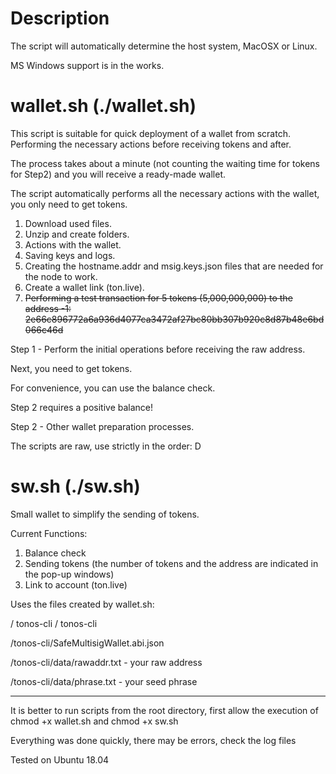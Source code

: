 # Description

The script will automatically determine the host system, MacOSX or Linux.

MS Windows support is in the works.

# wallet.sh (./wallet.sh)

This script is suitable for quick deployment of a wallet from scratch. Performing the necessary actions before receiving tokens and after.

The process takes about a minute (not counting the waiting time for tokens for Step2) and you will receive a ready-made wallet.

The script automatically performs all the necessary actions with the wallet, you only need to get tokens.

1. Download used files.
2. Unzip and create folders.
3. Actions with the wallet.
4. Saving keys and logs.
5. Creating the hostname.addr and msig.keys.json files that are needed for the node to work.
6. Create a wallet link (ton.live).
7. ~~Performing a test transaction for 5 tokens (5,000,000,000) to the address -1: 2e66c896772a6a936d4077ca3472af27bc80bb307b920c8d87b48e6bd066c46d~~

Step 1 - Perform the initial operations before receiving the raw address.

Next, you need to get tokens.

For convenience, you can use the balance check.

Step 2 requires a positive balance!

Step 2 - Other wallet preparation processes.

The scripts are raw, use strictly in the order: D

# sw.sh (./sw.sh)

Small wallet to simplify the sending of tokens.

Current Functions:
1. Balance check
2. Sending tokens (the number of tokens and the address are indicated in the pop-up windows)
3. Link to account (ton.live)

Uses the files created by wallet.sh:

/ tonos-cli / tonos-cli

/tonos-cli/SafeMultisigWallet.abi.json

/tonos-cli/data/rawaddr.txt - your raw address

/tonos-cli/data/phrase.txt - your seed phrase
_____

It is better to run scripts from the root directory, first allow the execution of chmod +x wallet.sh and chmod +x sw.sh

Everything was done quickly, there may be errors, check the log files

Tested on Ubuntu 18.04
